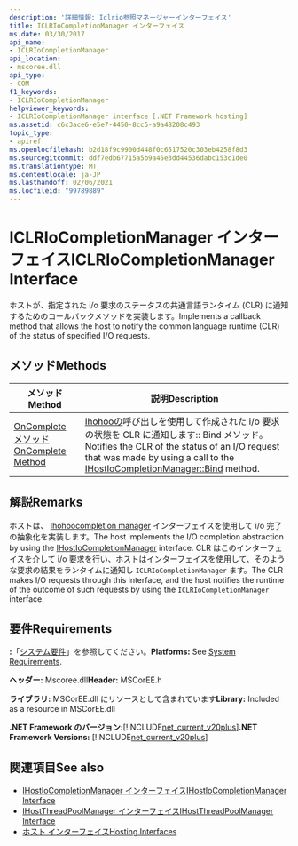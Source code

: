 ```yaml
---
description: '詳細情報: Iclrio参照マネージャーインターフェイス'
title: ICLRIoCompletionManager インターフェイス
ms.date: 03/30/2017
api_name:
- ICLRIoCompletionManager
api_location:
- mscoree.dll
api_type:
- COM
f1_keywords:
- ICLRIoCompletionManager
helpviewer_keywords:
- ICLRIoCompletionManager interface [.NET Framework hosting]
ms.assetid: c6c3ace6-e5e7-4450-8cc5-a9a48208c493
topic_type:
- apiref
ms.openlocfilehash: b2d18f9c9900d448f0c6517520c303eb4258f8d3
ms.sourcegitcommit: ddf7edb67715a5b9a45e3dd44536dabc153c1de0
ms.translationtype: MT
ms.contentlocale: ja-JP
ms.lasthandoff: 02/06/2021
ms.locfileid: "99789889"
---
```

# <a name="iclriocompletionmanager-interface"></a><span data-ttu-id="b8bb7-103">ICLRIoCompletionManager インターフェイス</span><span class="sxs-lookup"><span data-stu-id="b8bb7-103">ICLRIoCompletionManager Interface</span></span>

<span data-ttu-id="b8bb7-104">ホストが、指定された i/o 要求のステータスの共通言語ランタイム (CLR) に通知するためのコールバックメソッドを実装します。</span><span class="sxs-lookup"><span data-stu-id="b8bb7-104">Implements a callback method that allows the host to notify the common language runtime (CLR) of the status of specified I/O requests.</span></span>  
  
## <a name="methods"></a><span data-ttu-id="b8bb7-105">メソッド</span><span class="sxs-lookup"><span data-stu-id="b8bb7-105">Methods</span></span>  
  
|<span data-ttu-id="b8bb7-106">メソッド</span><span class="sxs-lookup"><span data-stu-id="b8bb7-106">Method</span></span>|<span data-ttu-id="b8bb7-107">説明</span><span class="sxs-lookup"><span data-stu-id="b8bb7-107">Description</span></span>|  
|------------|-----------------|  
|[<span data-ttu-id="b8bb7-108">OnComplete メソッド</span><span class="sxs-lookup"><span data-stu-id="b8bb7-108">OnComplete Method</span></span>](iclriocompletionmanager-oncomplete-method.md)|<span data-ttu-id="b8bb7-109">[Ihohooの](ihostiocompletionmanager-bind-method.md)呼び出しを使用して作成された i/o 要求の状態を CLR に通知します:: Bind メソッド。</span><span class="sxs-lookup"><span data-stu-id="b8bb7-109">Notifies the CLR of the status of an I/O request that was made by using a call to the [IHostIoCompletionManager::Bind](ihostiocompletionmanager-bind-method.md) method.</span></span>|  
  
## <a name="remarks"></a><span data-ttu-id="b8bb7-110">解説</span><span class="sxs-lookup"><span data-stu-id="b8bb7-110">Remarks</span></span>  

 <span data-ttu-id="b8bb7-111">ホストは、 [Ihohoocompletion manager](ihostiocompletionmanager-interface.md) インターフェイスを使用して i/o 完了の抽象化を実装します。</span><span class="sxs-lookup"><span data-stu-id="b8bb7-111">The host implements the I/O completion abstraction by using the [IHostIoCompletionManager](ihostiocompletionmanager-interface.md) interface.</span></span> <span data-ttu-id="b8bb7-112">CLR はこのインターフェイスを介して i/o 要求を行い、ホストはインターフェイスを使用して、そのような要求の結果をランタイムに通知し `ICLRIoCompletionManager` ます。</span><span class="sxs-lookup"><span data-stu-id="b8bb7-112">The CLR makes I/O requests through this interface, and the host notifies the runtime of the outcome of such requests by using the `ICLRIoCompletionManager` interface.</span></span>  
  
## <a name="requirements"></a><span data-ttu-id="b8bb7-113">要件</span><span class="sxs-lookup"><span data-stu-id="b8bb7-113">Requirements</span></span>  

 <span data-ttu-id="b8bb7-114">**:**「[システム要件](../../get-started/system-requirements.md)」を参照してください。</span><span class="sxs-lookup"><span data-stu-id="b8bb7-114">**Platforms:** See [System Requirements](../../get-started/system-requirements.md).</span></span>  
  
 <span data-ttu-id="b8bb7-115">**ヘッダー:** Mscoree.dll</span><span class="sxs-lookup"><span data-stu-id="b8bb7-115">**Header:** MSCorEE.h</span></span>  
  
 <span data-ttu-id="b8bb7-116">**ライブラリ:** MSCorEE.dll にリソースとして含まれています</span><span class="sxs-lookup"><span data-stu-id="b8bb7-116">**Library:** Included as a resource in MSCorEE.dll</span></span>  
  
 <span data-ttu-id="b8bb7-117">**.NET Framework のバージョン:**[!INCLUDE[net_current_v20plus](../../../../includes/net-current-v20plus-md.md)]</span><span class="sxs-lookup"><span data-stu-id="b8bb7-117">**.NET Framework Versions:** [!INCLUDE[net_current_v20plus](../../../../includes/net-current-v20plus-md.md)]</span></span>  
  
## <a name="see-also"></a><span data-ttu-id="b8bb7-118">関連項目</span><span class="sxs-lookup"><span data-stu-id="b8bb7-118">See also</span></span>

- [<span data-ttu-id="b8bb7-119">IHostIoCompletionManager インターフェイス</span><span class="sxs-lookup"><span data-stu-id="b8bb7-119">IHostIoCompletionManager Interface</span></span>](ihostiocompletionmanager-interface.md)
- [<span data-ttu-id="b8bb7-120">IHostThreadPoolManager インターフェイス</span><span class="sxs-lookup"><span data-stu-id="b8bb7-120">IHostThreadPoolManager Interface</span></span>](ihostthreadpoolmanager-interface.md)
- [<span data-ttu-id="b8bb7-121">ホスト インターフェイス</span><span class="sxs-lookup"><span data-stu-id="b8bb7-121">Hosting Interfaces</span></span>](hosting-interfaces.md)
